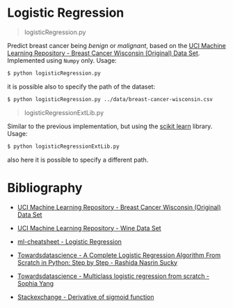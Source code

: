 # Logistic Regression




> logisticRegression.py

Predict breast cancer being *benign* or *malignant*, based on the [UCI Machine Learning Repository - Breast Cancer Wisconsin (Original) Data Set](https://archive.ics.uci.edu/ml/datasets/Breast+Cancer+Wisconsin+%28Original%29). Implemented using `Numpy` only. Usage:

```bash
$ python logisticRegression.py
```

it is possible also to specify the path of the dataset:

```bash
$ python logisticRegression.py ../data/breast-cancer-wisconsin.csv
```






> logisticRegressionExtLib.py

Similar to the previous implementation, but using the [scikit learn](https://scikit-learn.org/stable/modules/generated/sklearn.linear_model.LogisticRegression.html) library. Usage:

```bash
$ python logisticRegressionExtLib.py 
```

also here it is possible to specify a different path.



# Bibliography 

* [ UCI Machine Learning Repository - Breast Cancer Wisconsin (Original) Data Set](https://archive.ics.uci.edu/ml/datasets/Breast+Cancer+Wisconsin+%28Original%29)

* [ UCI Machine Learning Repository - Wine Data Set](https://archive.ics.uci.edu/ml/datasets/wine)

* [ ml-cheatsheet - Logistic Regression](https://ml-cheatsheet.readthedocs.io/en/latest/logistic_regression.html)

* [ Towardsdatascience - A Complete Logistic Regression Algorithm From Scratch in Python: Step by Step - Rashida Nasrin Sucky](https://towardsdatascience.com/a-complete-logistic-regression-algorithm-from-scratch-in-python-step-by-step-ce33eae7d703)

* [ Towardsdatascience - Multiclass logistic regression from scratch - Sophia Yang](https://towardsdatascience.com/multiclass-logistic-regression-from-scratch-9cc0007da372)

* [ Stackexchange - Derivative of sigmoid function ](https://math.stackexchange.com/questions/78575/derivative-of-sigmoid-function-sigma-x-frac11e-x)
